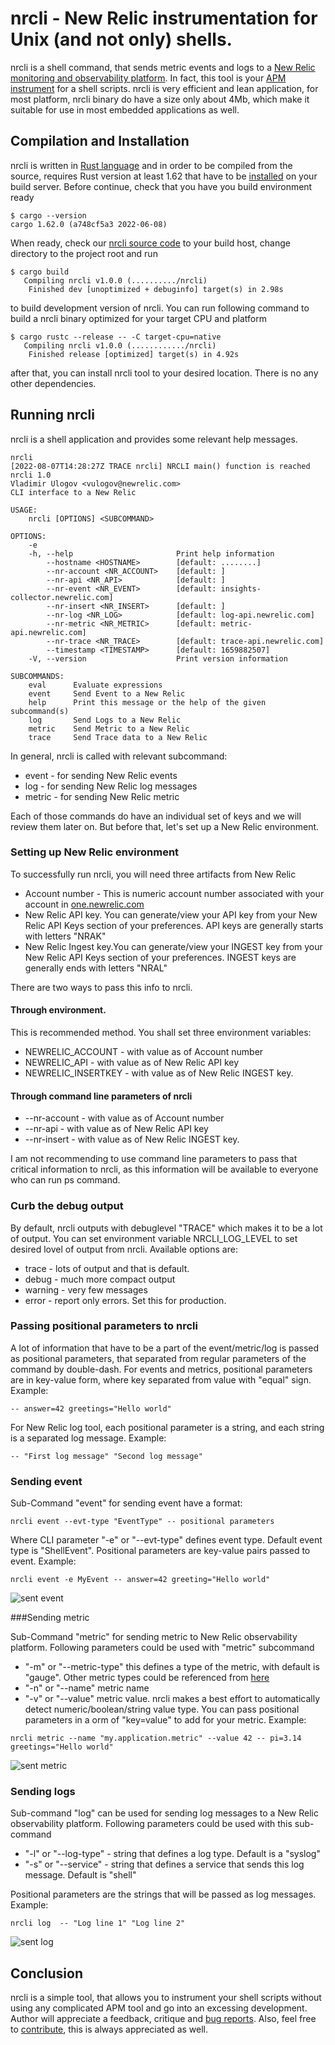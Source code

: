 # nrcli - New Relic instrumentation for Unix (and not only) shells.

nrcli is a shell command, that sends metric events and logs to a [New Relic monitoring and observability platform](https://www.newrelic.com). In fact, this tool is your [APM instrument](https://newrelic.com/platform/application-monitoring) for a shell scripts. nrcli is very efficient and lean application, for most platform, nrcli binary do have a size only about 4Mb, which make it suitable for use in most embedded applications as well.

## Compilation and Installation

nrcli is written in [Rust language](https://www.rust-lang.org/) and in order to be compiled from the source, requires Rust version at least 1.62 that have to be [installed](https://www.rust-lang.org/tools/install) on your build server. Before continue, check that you have you build environment ready

```shells
$ cargo --version
cargo 1.62.0 (a748cf5a3 2022-06-08)
```

When ready, check our [nrcli source code](https://github.com/vulogov/nrcli) to your build host, change directory to the project root and run  

```shells
$ cargo build
   Compiling nrcli v1.0.0 (........../nrcli)
    Finished dev [unoptimized + debuginfo] target(s) in 2.98s
```

to build development version of nrcli. You can run following command to build a nrcli binary optimized for your target CPU and platform

```shells
$ cargo rustc --release -- -C target-cpu=native
   Compiling nrcli v1.0.0 (............/nrcli)
    Finished release [optimized] target(s) in 4.92s
```

after that, you can install nrcli tool to your desired location. There is no any other dependencies.

## Running nrcli

nrcli is a shell application and provides some relevant help messages.

```shells
nrcli
[2022-08-07T14:28:27Z TRACE nrcli] NRCLI main() function is reached
nrcli 1.0
Vladimir Ulogov <vulogov@newrelic.com>
CLI interface to a New Relic

USAGE:
    nrcli [OPTIONS] <SUBCOMMAND>

OPTIONS:
    -e
    -h, --help                       Print help information
        --hostname <HOSTNAME>        [default: ........]
        --nr-account <NR_ACCOUNT>    [default: ]
        --nr-api <NR_API>            [default: ]
        --nr-event <NR_EVENT>        [default: insights-collector.newrelic.com]
        --nr-insert <NR_INSERT>      [default: ]
        --nr-log <NR_LOG>            [default: log-api.newrelic.com]
        --nr-metric <NR_METRIC>      [default: metric-api.newrelic.com]
        --nr-trace <NR_TRACE>        [default: trace-api.newrelic.com]
        --timestamp <TIMESTAMP>      [default: 1659882507]
    -V, --version                    Print version information

SUBCOMMANDS:
    eval      Evaluate expressions
    event     Send Event to a New Relic
    help      Print this message or the help of the given subcommand(s)
    log       Send Logs to a New Relic
    metric    Send Metric to a New Relic
    trace     Send Trace data to a New Relic
```

In general, nrcli is called with relevant subcommand:

- event - for sending New Relic events
- log - for sending New Relic log messages
- metric - for sending New Relic metric

Each of those commands do have an individual set of keys and we will review them later on. But before that, let's set up a New Relic environment.

### Setting up New Relic environment

To successfully run nrcli, you will need three artifacts from New Relic

- Account number - This is numeric account number associated with your account in [one.newrelic.com](https://one.newrelic.com)
- New Relic API key. You can generate/view your API key from your New Relic API Keys section of your preferences. API keys are generally starts with letters "NRAK"
- New Relic Ingest key.You can generate/view your INGEST key from your New Relic API Keys section of your preferences. INGEST keys are generally ends with letters "NRAL"

There are two ways to pass this info to nrcli.

#### Through environment.

This is recommended method. You shall set three environment variables:

- NEWRELIC_ACCOUNT - with value as of Account number
- NEWRELIC_API - with value as of New Relic API key
- NEWRELIC_INSERTKEY - with value as of New Relic INGEST key.

#### Through command line parameters of nrcli

- --nr-account - with value as of Account number
- --nr-api - with value as of New Relic API key
- --nr-insert - with value as of New Relic INGEST key.

I am not recommending to use command line parameters to pass that critical information to nrcli, as this information will be available to everyone who can run ps command.

### Curb the debug output

By default, nrcli outputs with debuglevel "TRACE" which makes it to be a lot of output. You can set environment variable NRCLI_LOG_LEVEL to set desired lovel of output from nrcli. Available options are:

- trace - lots of output and that is default.
- debug - much more compact output
- warning - very few messages
- error - report only errors. Set this for production.

### Passing positional parameters to nrcli

A lot of information that have to be a part of the event/metric/log is passed as positional parameters, that separated from regular parameters of the command by double-dash. For events and metrics, positional parameters are in key-value form, where key separated from value with "equal" sign. Example:

```
-- answer=42 greetings="Hello world"
```

For New Relic log tool, each positional parameter is a string, and each string is a separated log message. Example:

```
-- "First log message" "Second log message"
```

### Sending event

Sub-Command "event" for sending event have a format:

```
nrcli event --evt-type "EventType" -- positional parameters
```

Where CLI parameter "-e" or "--evt-type" defines event type. Default event type is "ShellEvent". Positional parameters are key-value pairs passed to event. Example:

```shells
nrcli event -e MyEvent -- answer=42 greeting="Hello world"
```
![sent event](documentation/event.png)

###Sending metric

Sub-Command "metric" for sending metric to New Relic observability platform. Following parameters could be used with "metric" subcommand

- "-m" or "--metric-type" this defines a type of the metric, with default is "gauge". Other metric types could be referenced from [here](https://docs.newrelic.com/docs/data-apis/understand-data/metric-data/metric-data-type/)
- "-n" or "--name" metric name
- "-v" or "--value" metric value. nrcli makes a best effort to automatically detect numeric/boolean/string value type. You can pass positional parameters in a orm of "key=value" to add for your metric. Example:

```
nrcli metric --name "my.application.metric" --value 42 -- pi=3.14 greetings="Hello world"
```
![sent metric](documentation/metric.png)

### Sending logs

Sub-command "log" can be used for sending log messages to a New Relic observability platform. Following parameters could be used with this sub-command

- "-l" or "--log-type" - string that defines a log type. Default is a "syslog"
- "-s" or "--service" - string that defines a service that sends this log message. Default is "shell"

Positional parameters are the strings that will be passed as log messages. Example:

```
nrcli log  -- "Log line 1" "Log line 2"
```
![sent log](documentation/log.png)

## Conclusion

nrcli is a simple tool, that allows you to instrument your shell scripts without using any complicated APM tool and go into  an excessing development. Author will appreciate a feedback, critique and [bug reports](https://github.com/vulogov/nrcli/issues). Also, feel free to [contribute](https://github.com/vulogov/nrcli/pulls), this is always appreciated as well.
